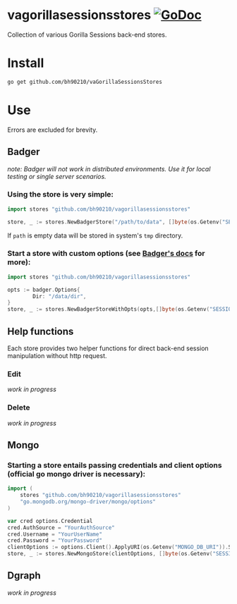 # vagorillasessionsstores [![GoDoc](https://godoc.org/github.com/bh90210/va-gorilla-sessions-store?status.svg)](https://godoc.org/github.com/bh90210/va-gorilla-sessions-store)
Collection of various Gorilla Sessions back-end stores.

# Install

```bash
go get github.com/bh90210/vaGorillaSessionsStores
```

# Use
Errors are excluded for brevity.

## Badger
_note: Badger will not work in distributed environments. Use it for local testing or single server scenarios._

### Using the store is very simple:
```go
import stores "github.com/bh90210/vagorillasessionsstores"

store, _ := stores.NewBadgerStore("/path/to/data", []byte(os.Getenv("SESSION_KEY")))
```
If `path` is empty data will be stored in system's `tmp` directory.

### Start a store with custom options (see [Badger's docs](https://dgraph.io/docs/badger) for more):
```go
import stores "github.com/bh90210/vagorillasessionsstores"

opts := badger.Options{
		Dir: "/data/dir",
}
store, _ := stores.NewBadgerStoreWithOpts(opts,[]byte(os.Getenv("SESSION_KEY")))
```
## Help functions
Each store provides two helper functions for direct back-end session manipulation without http request. 

### Edit
_work in progress_

### Delete 
_work in progress_

## Mongo

### Starting a store entails passing credentials and client options (official go mongo driver is necessary):
```go
import (
	stores "github.com/bh90210/vagorillasessionsstores"
	"go.mongodb.org/mongo-driver/mongo/options"
)

var cred options.Credential
cred.AuthSource = "YourAuthSource"
cred.Username = "YourUserName"
cred.Password = "YourPassword"
clientOptions := options.Client().ApplyURI(os.Getenv("MONGO_DB_URI")).SetAuth(cred)
store, _ := stores.NewMongoStore(clientOptions, []byte(os.Getenv("SESSION_KEY")))
```

## Dgraph
_work in progress_
